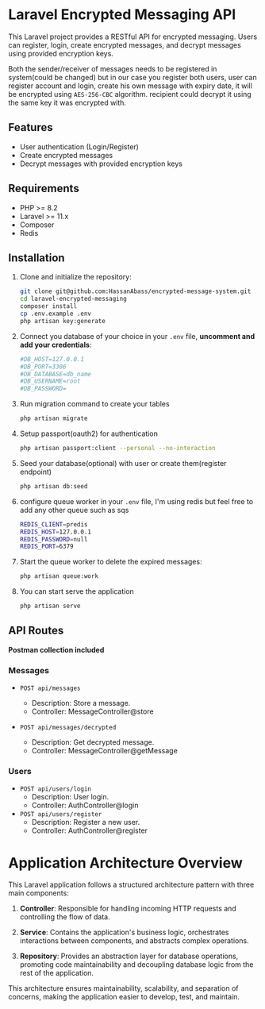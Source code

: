 # Laravel Encrypted Messaging API

This Laravel project provides a RESTful API for encrypted messaging. Users can register, login, create encrypted messages, and decrypt messages using provided encryption keys.

Both the sender/receiver of messages needs to be registered in system(could be changed) but in our case you register both users,
user can register account and login, create his own message with expiry date, it will be encrypted using `AES-256-CBC` algorithm.
recipient could decrypt it using the same key it was encrypted with.

## Features
- User authentication (Login/Register)
- Create encrypted messages
- Decrypt messages with provided encryption keys

## Requirements
- PHP >= 8.2
- Laravel >= 11.x
- Composer
- Redis

## Installation

1. Clone and initialize the repository:

   ```bash
   git clone git@github.com:HassanAbass/encrypted-message-system.git
   cd laravel-encrypted-messaging
   composer install
   cp .env.example .env
   php artisan key:generate

2. Connect you database of your choice in your `.env` file, **uncomment and add your credentials**:
    ```bash
    #DB_HOST=127.0.0.1
    #DB_PORT=3306
    #DB_DATABASE=db_name
    #DB_USERNAME=root
    #DB_PASSWORD=
3. Run migration command to create your tables
    ```bash
   php artisan migrate
4. Setup passport(oauth2) for authentication
    ```bash
    php artisan passport:client --personal --no-interaction
5. Seed your database(optional) with user or create them(register endpoint)
    ```bash
    php artisan db:seed
6. configure queue worker in your `.env` file, I'm using redis but feel free to add any other queue such as sqs
    ```bash
    REDIS_CLIENT=predis
    REDIS_HOST=127.0.0.1
    REDIS_PASSWORD=null
    REDIS_PORT=6379
7. Start the queue worker to delete the expired messages:
    ```bash
   php artisan queue:work
8. You can start serve the application
    ```bash
   php artisan serve

## API Routes 
**Postman collection included**

### Messages
- `POST api/messages`
    - Description: Store a message.
    - Controller: MessageController@store

- `POST api/messages/decrypted`
    - Description: Get decrypted message.
    - Controller: MessageController@getMessage
### Users
- `POST api/users/login`
    - Description: User login.
    - Controller: AuthController@login
- `POST api/users/register`
    - Description: Register a new user.
    - Controller: AuthController@register


# Application Architecture Overview

This Laravel application follows a structured architecture pattern with three main components:

1. **Controller**: Responsible for handling incoming HTTP requests and controlling the flow of data.

2. **Service**: Contains the application's business logic, orchestrates interactions between components, and abstracts complex operations.

3. **Repository**: Provides an abstraction layer for database operations, promoting code maintainability and decoupling database logic from the rest of the application.

This architecture ensures maintainability, scalability, and separation of concerns, making the application easier to develop, test, and maintain.

